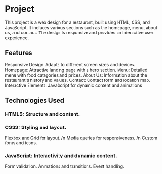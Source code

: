 # Project 
This project is a web design for a restaurant, built using HTML, CSS, and JavaScript. It includes various sections such as the homepage, menu, about us, and contact. The design is responsive and provides an interactive user experience.

## Features
Responsive Design: Adapts to different screen sizes and devices.
Homepage: Attractive landing page with a hero section.
Menu: Detailed menu with food categories and prices.
About Us: Information about the restaurant's history and values.
Contact: Contact form and location map.
Interactive Elements: JavaScript for dynamic content and animations

## Technologies Used
### HTML5: Structure and content.
### CSS3: Styling and layout.
Flexbox and Grid for layout.
/n Media queries for responsiveness.
/n Custom fonts and icons.
### JavaScript: Interactivity and dynamic content.
Form validation.
Animations and transitions.
Event handling.

